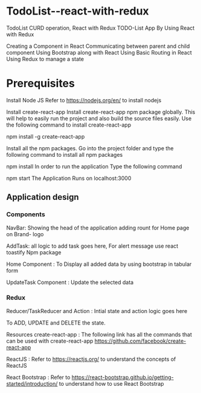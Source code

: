 # TodoList--react-with-redux

TodoList CURD operation, React with Redux TODO-List App By Using React with Redux

Creating a Component in React Communicating between parent and child component Using Bootstrap along with React Using Basic Routing in React Using Redux to manage a state

# Prerequisites

Install Node JS Refer to https://nodejs.org/en/ to install nodejs

Install create-react-app Install create-react-app npm package globally. This will help to easily run the project and also build the source files easily. Use the following command to install create-react-app

npm install -g create-react-app

Install all the npm packages. Go into the project folder and type the following command to install all npm packages

npm install In order to run the application Type the following command

npm start The Application Runs on localhost:3000

## Application design

### Components

NavBar: Showing the head of the application adding rount for Home page on Brand- logo

AddTask: all logic to add task goes here, For alert message use react toastify Npm package

Home Component : To Display all added data by using bootstrap in tabular form

UpdateTask Component : Update the selected data

### Redux

Reducer/TaskReducer and Action : Intial state and action logic goes here

To ADD, UPDATE and DELETE the state.

Resources create-react-app : The following link has all the commands that can be used with create-react-app https://github.com/facebook/create-react-app

ReactJS : Refer to https://reactjs.org/ to understand the concepts of ReactJS

React Bootstrap : Refer to https://react-bootstrap.github.io/getting-started/introduction/ to understand how to use React Bootstrap
